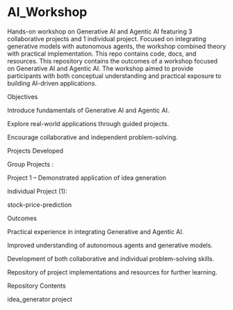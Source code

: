 # AI_Workshop
Hands-on workshop on Generative AI and Agentic AI featuring 3 collaborative projects and 1 individual project. Focused on integrating generative models with autonomous agents, the workshop combined theory with practical implementation. This repo contains code, docs, and resources.
This repository contains the outcomes of a workshop focused on Generative AI and Agentic AI. The workshop aimed to provide participants with both conceptual understanding and practical exposure to building AI-driven applications.

Objectives

Introduce fundamentals of Generative AI and Agentic AI.

Explore real-world applications through guided projects.

Encourage collaborative and independent problem-solving.

Projects Developed

Group Projects :

Project 1 – Demonstrated application of idea generation

Individual Project (1):

stock-price-prediction

Outcomes

Practical experience in integrating Generative and Agentic AI.

Improved understanding of autonomous agents and generative models.

Development of both collaborative and individual problem-solving skills.

Repository of project implementations and resources for further learning.

Repository Contents

idea_generator project


